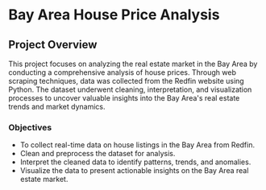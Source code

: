 # Bay Area House Price Analysis

## Project Overview
This project focuses on analyzing the real estate market in the Bay Area by conducting a comprehensive analysis of house prices. Through web scraping techniques, data was collected from the Redfin website using Python. The dataset underwent cleaning, interpretation, and visualization processes to uncover valuable insights into the Bay Area's real estate trends and market dynamics.

### Objectives
- To collect real-time data on house listings in the Bay Area from Redfin.
- Clean and preprocess the dataset for analysis.
- Interpret the cleaned data to identify patterns, trends, and anomalies.
- Visualize the data to present actionable insights on the Bay Area real estate market.
